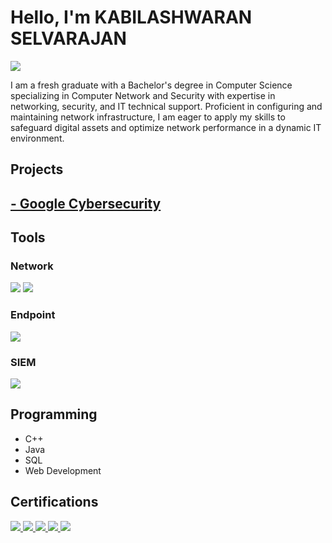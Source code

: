 # Hello, I'm KABILASHWARAN SELVARAJAN
<a href="https://linkedin.com/in/kabilashwaran-selvarajan/"><img src="https://img.shields.io/badge/-LinkedIn-0072b1?&style=for-the-badge&logo=linkedin&logoColor=white" /></a>

I am a fresh graduate with a Bachelor's degree in Computer Science specializing in Computer Network and Security with expertise in networking, security, and IT technical support. Proficient in configuring and maintaining network infrastructure, I am eager to apply my skills to safeguard digital assets and optimize network performance in a dynamic IT environment.


## Projects
<a href="https://github.com/KabilashwaranS/Google-Cybersecurity"> - Google Cybersecurity </a>
- 

## Tools

### Network
<div>
    <img src="https://img.shields.io/badge/-Wireshark-1679A7?&style=for-the-badge&logo=Wireshark&logoColor=white" />
    <img src="https://img.shields.io/badge/-Packet%20Tracer-008EDB?style=for-the-badge&logo=cisco&logoColor=white" />

</div>

### Endpoint
<div>
    <img src="https://img.shields.io/badge/-Microsoft_Defender-00A4EF?&style=for-the-badge&logo=Microsoft&logoColor=white" />

</div>

### SIEM
<div>
    <img src="https://img.shields.io/badge/-Splunk-000000?&style=for-the-badge&logo=Splunk&logoColor=white" />
   
</div>

## Programming
- C++
- Java
- SQL
- Web Development

## Certifications

<div>
<a href="https://coursera.org/share/6fa4afed5e13aed6616269816ab3c028"> <img src="https://img.shields.io/badge/-Google%20Cybersecurity%20Professional-blue?&style=for-the-badge&logo=google&logoColor=white"/> </a>
<a href="https://coursera.org/share/8d3a6e4010fbc7cc4ad15a18e972be9a"> <img src="https://img.shields.io/badge/-Security%20in%20Google%20Cloud-blue?&style=for-the-badge&logo=googlecloud&logoColor=white"/> </a>
<a href="https://drive.google.com/file/d/11AOSdRnnRHC-PdQT7XV0K7lZYqm7Xe8i/view?usp=sharing"> <img src="https://img.shields.io/badge/-CCNA%3A%20Introduction%20to%20Networks-yellow?style=for-the-badge&logo=cisco&logoColor=white"/> </a>
<a href="https://drive.google.com/file/d/1GPr_HAbSHVTvYBiJhAQmNCr9sDw18tlU/view?usp=sharing"> <img src="https://img.shields.io/badge/-CCNA%3A%20Switching%2C%20Routing%2C%20and%20Wireless%20Essentials-blue?style=for-the-badge&logo=cisco&logoColor=white"/> </a>
<a href="https://drive.google.com/file/d/1JVOnfEAqKGkPC64sJaJyoBT0-vFmZihX/view?usp=sharing"> <img src="https://img.shields.io/badge/-CCNA%3A%20Enterprise%20Networking%2C%20Security%2C%20and%20Automation-green?style=for-the-badge&logo=cisco&logoColor=white"/> </a>


</div>




<!--
**KabilashwaranS/KabilashwaranS** is a ✨ _special_ ✨ repository because its `README.md` (this file) appears on your GitHub profile.

Here are some ideas to get you started:

- 🔭 I’m currently working on ...
- 🌱 I’m currently learning ...
- 👯 I’m looking to collaborate on ...
- 🤔 I’m looking for help with ...
- 💬 Ask me about ...
- 📫 How to reach me: ...
- 😄 Pronouns: ...
- ⚡ Fun fact: ...
-->
